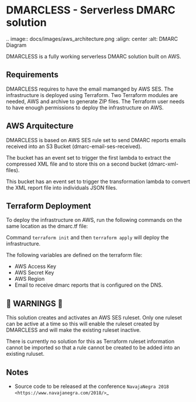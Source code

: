 DMARCLESS - Serverless DMARC solution
==========================================================

.. image:: docs/images/aws_architecture.png
  :align: center
  :alt: DMARC Diagram


DMARCLESS is a fully working serverless DMARC solution built on AWS.

Requirements
--------
DMARCLESS requires to have the email mamanged by AWS SES. The infrastructure is deployed using Terraform.
Two Terraform modules are needed, AWS and archive to generate ZIP files. The Terraform user needs to have enough permissions to deploy the infrastructure on AWS.

AWS Arquitecture
--------
DMARCLESS is based on AWS SES rule set to send DMARC reports emails received into an S3 Bucket (dmarc-email-ses-received).

The bucket has an event set to trigger the first lambda to extract the compressed XML file and to store this on a second bucket (dmarc-xml-files).

This bucket has an event set to trigger the transformation lambda to convert the XML report file into individuals JSON files.


Terraform Deployment
--------

To deploy the infrastructure on AWS, run the following commands on the same location as the dmarc.tf file:

Command `terraform init` and then `terraform apply` will deploy the infrastructure.

The following variables are defined on the terraform file:

* AWS Access Key
* AWS Secret Key
* AWS Region
* Email to receive dmarc reports that is configured on the DNS.

🚨 WARNINGS ️🚨
--------
This solution creates and activates an AWS SES ruleset. Only one ruleset can be active at a time so this
will enable the ruleset created by DMARCLESS and will make the existing ruleset inactive.

There is currently no solution for this as Terraform ruleset information cannot be imported so that
a rule cannot be created to be added into an existing ruluset.


Notes
-----------

* Source code to be released at the conference `NavajaNegra 2018 <https://www.navajanegra.com/2018/>`_
